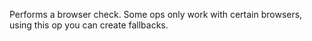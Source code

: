 Performs a browser check. Some ops only work with certain browsers, using this op you can create fallbacks.
